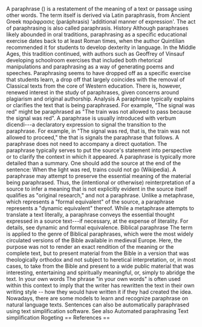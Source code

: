 A paraphrase () is a restatement of the meaning of a text or passage
using other words. The term itself is derived via Latin paraphrasis,
from Ancient Greek παράφρασις (paráphrasis) \'additional manner of
expression\'. The act of paraphrasing is also called paraphrasis.
History Although paraphrases likely abounded in oral traditions,
paraphrasing as a specific educational exercise dates back to at least
Roman times, when the author Quintilian recommended it for students to
develop dexterity in language. In the Middle Ages, this tradition
continued, with authors such as Geoffrey of Vinsauf developing
schoolroom exercises that included both rhetorical manipulations and
paraphrasing as a way of generating poems and speeches. Paraphrasing
seems to have dropped off as a specific exercise that students learn, a
drop off that largely coincides with the removal of Classical texts from
the core of Western education. There is, however, renewed interest in
the study of paraphrases, given concerns around plagiarism and original
authorship. Analysis A paraphrase typically explains or clarifies the
text that is being paraphrased. For example, \"The signal was red\"
might be paraphrased as \"The train was not allowed to pass because the
signal was red\". A paraphrase is usually introduced with verbum
dicendi---a declaratory expression to signal the transition to the
paraphrase. For example, in \"The signal was red, that is, the train was
not allowed to proceed,\" the that is signals the paraphrase that
follows. A paraphrase does not need to accompany a direct quotation. The
paraphrase typically serves to put the source\'s statement into
perspective or to clarify the context in which it appeared. A paraphrase
is typically more detailed than a summary. One should add the source at
the end of the sentence: When the light was red, trains could not go
(Wikipedia). A paraphrase may attempt to preserve the essential meaning
of the material being paraphrased. Thus, the (intentional or otherwise)
reinterpretation of a source to infer a meaning that is not explicitly
evident in the source itself qualifies as \"original research,\" and not
a paraphrase. Unlike a metaphrase, which represents a \"formal
equivalent\" of the source, a paraphrase represents a \"dynamic
equivalent\" thereof. While a metaphrase attempts to translate a text
literally, a paraphrase conveys the essential thought expressed in a
source text---if necessary, at the expense of literality. For details,
see dynamic and formal equivalence. Biblical paraphrase The term is
applied to the genre of Biblical paraphrases, which were the most widely
circulated versions of the Bible available in medieval Europe. Here, the
purpose was not to render an exact rendition of the meaning or the
complete text, but to present material from the Bible in a version that
was theologically orthodox and not subject to heretical interpretation,
or, in most cases, to take from the Bible and present to a wide public
material that was interesting, entertaining and spiritually meaningful,
or, simply to abridge the text. In your own words The phrase \"in your
own words\" is often used within this context to imply that the writer
has rewritten the text in their own writing style -- how they would have
written it if they had created the idea. Nowadays, there are some models
to learn and recognize paraphrase on natural language texts. Sentences
can also be automatically paraphrased using text simplification
software. See also Automated paraphrasing Text simplification Rogeting
== References ==
